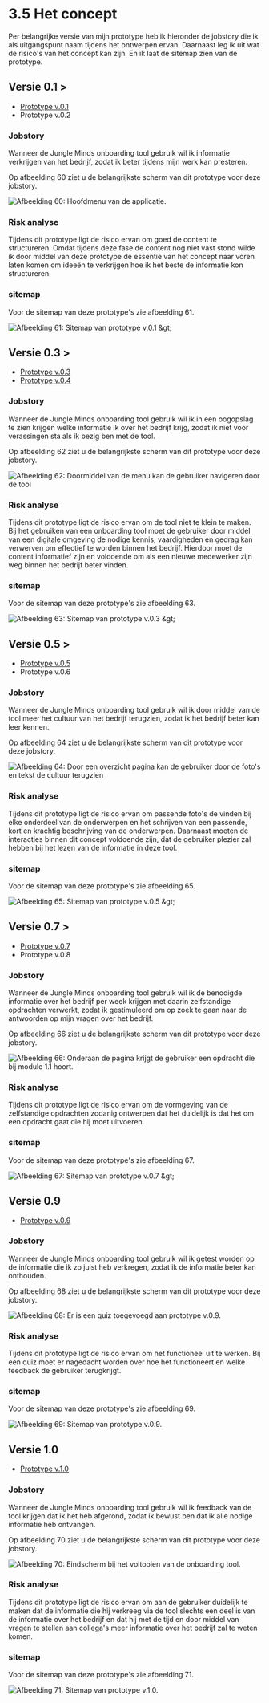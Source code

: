 # 3.5 Het concept

Per belangrijke versie van mijn prototype heb ik hieronder de jobstory die ik als uitgangspunt naam tijdens het ontwerpen ervan. Daarnaast leg ik uit wat de risico's van het concept kan zijn. En ik laat de sitemap zien van de prototype. 

## Versie 0.1 &gt;

* [Prototype v.0.1](../4.-ontwerpfase/4.2-prototype-v.0.1.md)
* Prototype v.0.2

### Jobstory

Wanneer de Jungle Minds onboarding tool gebruik wil ik informatie verkrijgen van het bedrijf, zodat ik beter tijdens mijn werk kan presteren.

Op afbeelding 60 ziet u de belangrijkste scherm van dit prototype voor deze jobstory.

![Afbeelding 60: Hoofdmenu van de applicatie.](../.gitbook/assets/screen-shot-2018-06-02-at-13.15.33.png)

### Risk analyse

Tijdens dit prototype ligt de risico ervan om goed de content te structureren. Omdat tijdens deze fase de content nog niet vast stond wilde ik door middel van deze prototype de essentie van het concept naar voren laten komen om ideeën te verkrijgen hoe ik het beste de informatie kon structureren.  

### sitemap

Voor de sitemap van deze prototype's zie afbeelding 61.

![Afbeelding 61: Sitemap van prototype v.0.1 &amp;gt;](../.gitbook/assets/screen-shot-2018-06-09-at-11.42.18.png)

## Versie 0.3 &gt;

* [Prototype v.0.3](../4.-ontwerpfase/4.3-prototype-v.0.3.md)
* [Prototype v.0.4](../4.-ontwerpfase/4.4-prototype-v.0.4.md)

### Jobstory

Wanneer de Jungle Minds onboarding tool gebruik wil ik in een oogopslag te zien krijgen welke informatie ik over het bedrijf krijg, zodat ik niet voor verassingen sta als ik bezig ben met de tool.

Op afbeelding 62 ziet u de belangrijkste scherm van dit prototype voor deze jobstory.

![Afbeelding 62: Doormiddel van de menu kan de gebruiker navigeren door de tool](../.gitbook/assets/foto-en-tekst.jpg)

### Risk analyse

Tijdens dit prototype ligt de risico ervan om de tool niet te klein te maken. Bij het gebruiken van een onboarding tool moet de gebruiker door middel van een digitale omgeving de nodige kennis, vaardigheden en gedrag kan verwerven om effectief te worden binnen het bedrijf. Hierdoor moet de content informatief zijn en voldoende om als een nieuwe medewerker zijn weg binnen het bedrijf beter vinden. 

### sitemap

  
Voor de sitemap van deze prototype's zie afbeelding 63.

![Afbeelding 63: Sitemap van prototype v.0.3 &amp;gt;](../.gitbook/assets/screen-shot-2018-06-09-at-11.59.09.png)

## Versie 0.5 &gt;

* [Prototype v.0.5](../4.-ontwerpfase/4.5-prototype-v.0.5.md)
* Prototype v.0.6

### Jobstory

Wanneer de Jungle Minds onboarding tool gebruik wil ik door middel van de tool meer het cultuur van het bedrijf terugzien, zodat ik het bedrijf beter kan leer kennen. 

Op afbeelding 64 ziet u de belangrijkste scherm van dit prototype voor deze jobstory.

![Afbeelding 64: Door een overzicht pagina kan de gebruiker door de foto&apos;s en tekst de cultuur terugzien](../.gitbook/assets/overview-2%20%281%29.jpg)

### Risk analyse

Tijdens dit prototype ligt de risico ervan om passende foto's de vinden bij elke onderdeel van de onderwerpen en het schrijven van een passende, kort en krachtig beschrijving van de onderwerpen. Daarnaast moeten de interacties binnen dit concept voldoende zijn, dat de gebruiker plezier zal hebben bij het lezen van de informatie in deze tool.

### sitemap

Voor de sitemap van deze prototype's zie afbeelding 65.

![Afbeelding 65: Sitemap van prototype v.0.5 &amp;gt;](../.gitbook/assets/screen-shot-2018-06-09-at-12.20.57.png)

## Versie 0.7 &gt;

* [Prototype v.0.7](../4.-ontwerpfase/4.6-prototype-v.0.7.md)
* Prototype v.0.8

### Jobstory

Wanneer de Jungle Minds onboarding tool gebruik wil ik de benodigde informatie over het bedrijf per week krijgen met daarin zelfstandige opdrachten verwerkt, zodat ik gestimuleerd om op zoek te gaan naar de antwoorden op mijn vragen over het bedrijf. 

Op afbeelding 66 ziet u de belangrijkste scherm van dit prototype voor deze jobstory.

![Afbeelding 66: Onderaan de pagina krijgt de gebruiker een opdracht die bij module 1.1 hoort. ](../.gitbook/assets/module-1.1.png)

### Risk analyse

Tijdens dit prototype ligt de risico ervan om de vormgeving van de zelfstandige opdrachten zodanig ontwerpen dat het duidelijk is dat het om een opdracht gaat die hij moet uitvoeren. 

### sitemap

Voor de sitemap van deze prototype's zie afbeelding 67.

![Afbeelding 67: Sitemap van prototype v.0.7 &amp;gt;](../.gitbook/assets/screen-shot-2018-06-09-at-12.34.04.png)

## Versie 0.9

* [Prototype v.0.9](3.5-het-concept.md#versie-0-9)

### Jobstory

Wanneer de Jungle Minds onboarding tool gebruik wil ik getest worden op de informatie die ik zo juist heb verkregen, zodat ik de informatie beter kan onthouden.

Op afbeelding 68 ziet u de belangrijkste scherm van dit prototype voor deze jobstory.

![Afbeelding 68: Er is een quiz toegevoegd aan prototype v.0.9.](../.gitbook/assets/module-4.4%20%281%29.jpg)

### Risk analyse

Tijdens dit prototype ligt de risico ervan om het functioneel uit te werken. Bij een quiz moet er nagedacht worden over hoe het functioneert en welke feedback de gebruiker terugkrijgt. 

### sitemap

Voor de sitemap van deze prototype's zie afbeelding 69.



![Afbeelding 69: Sitemap van prototype v.0.9.](../.gitbook/assets/screen-shot-2018-06-09-at-12.56.29.png)

## Versie 1.0

* [Prototype v.1.0](../4.-ontwerpfase/4.8-prototype-v.1.0.md)

### Jobstory

Wanneer de Jungle Minds onboarding tool gebruik wil ik feedback van de tool krijgen dat ik het heb afgerond, zodat ik bewust ben dat ik alle nodige informatie heb ontvangen.

Op afbeelding 70 ziet u de belangrijkste scherm van dit prototype voor deze jobstory.

![Afbeelding 70: Eindscherm bij het voltooien van de onboarding tool.](../.gitbook/assets/screen-shot-2018-06-09-at-12.34.04.png)

### Risk analyse

Tijdens dit prototype ligt de risico ervan om aan de gebruiker duidelijk te maken dat de informatie die hij verkreeg via de tool slechts een deel is van de informatie over het bedrijf en dat hij met de tijd en door middel van vragen te stellen aan collega's meer informatie over het bedrijf zal te weten komen.

### sitemap

Voor de sitemap van deze prototype's zie afbeelding 71.

![Afbeelding 71: Sitemap van prototype v.1.0.](../.gitbook/assets/screen-shot-2018-06-09-at-12.37.34.png)

